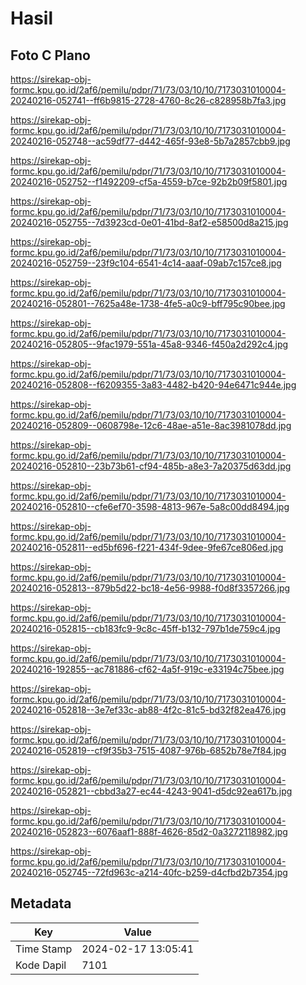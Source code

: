 # Hasil

## Foto C Plano

https://sirekap-obj-formc.kpu.go.id/2af6/pemilu/pdpr/71/73/03/10/10/7173031010004-20240216-052741--ff6b9815-2728-4760-8c26-c828958b7fa3.jpg

https://sirekap-obj-formc.kpu.go.id/2af6/pemilu/pdpr/71/73/03/10/10/7173031010004-20240216-052748--ac59df77-d442-465f-93e8-5b7a2857cbb9.jpg

https://sirekap-obj-formc.kpu.go.id/2af6/pemilu/pdpr/71/73/03/10/10/7173031010004-20240216-052752--f1492209-cf5a-4559-b7ce-92b2b09f5801.jpg

https://sirekap-obj-formc.kpu.go.id/2af6/pemilu/pdpr/71/73/03/10/10/7173031010004-20240216-052755--7d3923cd-0e01-41bd-8af2-e58500d8a215.jpg

https://sirekap-obj-formc.kpu.go.id/2af6/pemilu/pdpr/71/73/03/10/10/7173031010004-20240216-052759--23f9c104-6541-4c14-aaaf-09ab7c157ce8.jpg

https://sirekap-obj-formc.kpu.go.id/2af6/pemilu/pdpr/71/73/03/10/10/7173031010004-20240216-052801--7625a48e-1738-4fe5-a0c9-bff795c90bee.jpg

https://sirekap-obj-formc.kpu.go.id/2af6/pemilu/pdpr/71/73/03/10/10/7173031010004-20240216-052805--9fac1979-551a-45a8-9346-f450a2d292c4.jpg

https://sirekap-obj-formc.kpu.go.id/2af6/pemilu/pdpr/71/73/03/10/10/7173031010004-20240216-052808--f6209355-3a83-4482-b420-94e6471c944e.jpg

https://sirekap-obj-formc.kpu.go.id/2af6/pemilu/pdpr/71/73/03/10/10/7173031010004-20240216-052809--0608798e-12c6-48ae-a51e-8ac3981078dd.jpg

https://sirekap-obj-formc.kpu.go.id/2af6/pemilu/pdpr/71/73/03/10/10/7173031010004-20240216-052810--23b73b61-cf94-485b-a8e3-7a20375d63dd.jpg

https://sirekap-obj-formc.kpu.go.id/2af6/pemilu/pdpr/71/73/03/10/10/7173031010004-20240216-052810--cfe6ef70-3598-4813-967e-5a8c00dd8494.jpg

https://sirekap-obj-formc.kpu.go.id/2af6/pemilu/pdpr/71/73/03/10/10/7173031010004-20240216-052811--ed5bf696-f221-434f-9dee-9fe67ce806ed.jpg

https://sirekap-obj-formc.kpu.go.id/2af6/pemilu/pdpr/71/73/03/10/10/7173031010004-20240216-052813--879b5d22-bc18-4e56-9988-f0d8f3357266.jpg

https://sirekap-obj-formc.kpu.go.id/2af6/pemilu/pdpr/71/73/03/10/10/7173031010004-20240216-052815--cb183fc9-9c8c-45ff-b132-797b1de759c4.jpg

https://sirekap-obj-formc.kpu.go.id/2af6/pemilu/pdpr/71/73/03/10/10/7173031010004-20240216-192855--ac781886-cf62-4a5f-919c-e33194c75bee.jpg

https://sirekap-obj-formc.kpu.go.id/2af6/pemilu/pdpr/71/73/03/10/10/7173031010004-20240216-052818--3e7ef33c-ab88-4f2c-81c5-bd32f82ea476.jpg

https://sirekap-obj-formc.kpu.go.id/2af6/pemilu/pdpr/71/73/03/10/10/7173031010004-20240216-052819--cf9f35b3-7515-4087-976b-6852b78e7f84.jpg

https://sirekap-obj-formc.kpu.go.id/2af6/pemilu/pdpr/71/73/03/10/10/7173031010004-20240216-052821--cbbd3a27-ec44-4243-9041-d5dc92ea617b.jpg

https://sirekap-obj-formc.kpu.go.id/2af6/pemilu/pdpr/71/73/03/10/10/7173031010004-20240216-052823--6076aaf1-888f-4626-85d2-0a3272118982.jpg

https://sirekap-obj-formc.kpu.go.id/2af6/pemilu/pdpr/71/73/03/10/10/7173031010004-20240216-052745--72fd963c-a214-40fc-b259-d4cfbd2b7354.jpg


## Metadata

| Key        | Value               |
| ---------- | ------------------- |
| Time Stamp | 2024-02-17 13:05:41 |
| Kode Dapil | 7101                |



